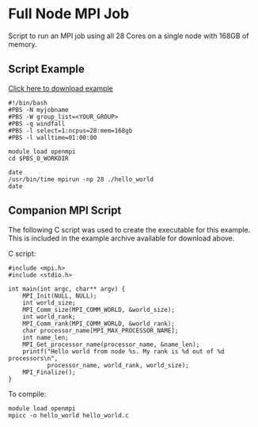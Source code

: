 # Full Node MPI Job

Script to run an MPI job using all 28 Cores on a single node with 168GB of memory. 

## Script Example
[Click here to download example](full_node_mpi_job.tar.gz)

```
#!/bin/bash
#PBS -N myjobname
#PBS -W group_list=<YOUR_GROUP>
#PBS -q windfall
#PBS -l select=1:ncpus=28:mem=168gb
#PBS -l walltime=01:00:00

module load openmpi
cd $PBS_O_WORKDIR
  
date
/usr/bin/time mpirun -np 28 ./hello_world
date
```

## Companion MPI Script

The following C script was used to create the executable for this example. This is included in the example archive available for download above. 

C script:
```
#include <mpi.h>
#include <stdio.h>

int main(int argc, char** argv) {
    MPI_Init(NULL, NULL);
    int world_size;
    MPI_Comm_size(MPI_COMM_WORLD, &world_size);
    int world_rank;
    MPI_Comm_rank(MPI_COMM_WORLD, &world_rank);
    char processor_name[MPI_MAX_PROCESSOR_NAME];
    int name_len;
    MPI_Get_processor_name(processor_name, &name_len);
    printf("Hello world from node %s. My rank is %d out of %d processors\n",
           processor_name, world_rank, world_size);
    MPI_Finalize();
}
```
To compile:
```
module load openmpi
mpicc -o hello_world hello_world.c
```
